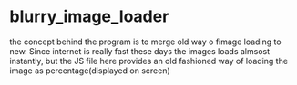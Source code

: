 # blurry_image_loader


the concept behind the program is to merge old way o fimage loading to new.
Since internet is really fast these days the images loads almsost instantly, but the JS file here provides an old fashioned way of loading the image as percentage(displayed on screen)
